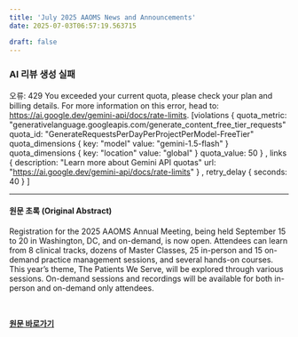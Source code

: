```yaml
---
title: 'July 2025 AAOMS News and Announcements'
date: 2025-07-03T06:57:19.563715

draft: false
---
```


### AI 리뷰 생성 실패
오류: 429 You exceeded your current quota, please check your plan and billing details. For more information on this error, head to: https://ai.google.dev/gemini-api/docs/rate-limits. [violations {
  quota_metric: "generativelanguage.googleapis.com/generate_content_free_tier_requests"
  quota_id: "GenerateRequestsPerDayPerProjectPerModel-FreeTier"
  quota_dimensions {
    key: "model"
    value: "gemini-1.5-flash"
  }
  quota_dimensions {
    key: "location"
    value: "global"
  }
  quota_value: 50
}
, links {
  description: "Learn more about Gemini API quotas"
  url: "https://ai.google.dev/gemini-api/docs/rate-limits"
}
, retry_delay {
  seconds: 40
}
]

---

#### 원문 초록 (Original Abstract)
Registration for the 2025 AAOMS Annual Meeting, being held September 15 to 20 in Washington, DC, and on-demand, is now open. Attendees can learn from 8 clinical tracks, dozens of Master Classes, 25 in-person and 15 on-demand practice management sessions, and several hands-on courses. This year’s theme, The Patients We Serve, will be explored through various sessions. On-demand sessions and recordings will be available for both in-person and on-demand only attendees.

<br>

**[원문 바로가기](https://www.joms.org/article/S0278-2391(25)00240-X/fulltext?rss=yes)**

